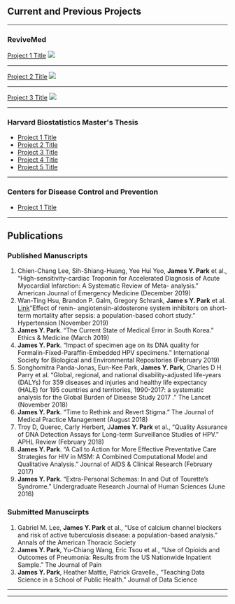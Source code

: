 ## Current and Previous Projects

---

### ReviveMed

[Project 1 Title](/sample_page)
<img src="images/dummy_thumbnail.jpg?raw=true"/>

---
[Project 2 Title](/pdf/sample_presentation.pdf)
<img src="images/dummy_thumbnail.jpg?raw=true"/>

---
[Project 3 Title](http://example.com/)
<img src="images/dummy_thumbnail.jpg?raw=true"/>

---

### Harvard Biostatistics Master's Thesis

- [Project 1 Title](http://example.com/)
- [Project 2 Title](http://example.com/)
- [Project 3 Title](http://example.com/)
- [Project 4 Title](http://example.com/)
- [Project 5 Title](http://example.com/)

---

### Centers for Disease Control and Prevention

- [Project 1 Title](http://example.com/)

---

## Publications

### Published Manuscripts

1. Chien-Chang Lee, Sih-Shiang-Huang, Yee Hui Yeo, **James Y. Park** et al., “High-sensitivity-cardiac Troponin for Accelerated Diagnosis of Acute Myocardial Infarction: A Systematic Review of Meta- analysis.” American Journal of Emergency Medicine (December 2019)
2. Wan-Ting Hsu, Brandon P. Galm, Gregory Schrank, **Jame s Y. Park** et al. [Link](https://www.ahajournals.org/doi/10.1161/HYPERTENSIONAHA.119.13197)“Effect of renin- angiotensin-aldosterone system inhibitors on short-term mortality after sepsis: a population-based cohort study.” Hypertension (November 2019)
3. **James Y. Park**. “The Current State of Medical Error in South Korea.” Ethics & Medicine (March 2019)
4. **James Y. Park**. “Impact of specimen age on its DNA quality for Formalin-Fixed-Paraffin-Embedded HPV specimens.” International Society for Biological and Environmental Repositories (February 2019)
5. Songhomitra Panda-Jonas, Eun-Kee Park, **James Y. Park**, Charles D H Parry et al. “Global, regional, and national disability-adjusted life-years (DALYs) for 359 diseases and injuries and healthy life expectancy (HALE) for 195 countries and territories, 1990-2017: a systematic analysis for the Global Burden of Disease Study 2017 .” The Lancet (November 2018)
6. **James Y. Park**. “Time to Rethink and Revert Stigma.” The Journal of Medical Practice
Management (August 2018)
7. Troy D, Querec, Carly Herbert, J**James Y. Park** et al., “Quality Assurance of DNA Detection
Assays for Long-term Surveillance Studies of HPV.” APHL Review (February 2018)
8. **James Y. Park**. “A Call to Action for More Effective Preventative Care Strategies for HIV in MSM: A Combined Computational Model and Qualitative Analysis.” Journal of AIDS & Clinical Research (February 2017)
9. **James Y. Park**. “Extra-Personal Schemas: In and Out of Tourette’s Syndrome.” Undergraduate
Research Journal of Human Sciences (June 2016)

### Submitted Manuscirpts

1. Gabriel M. Lee, **James Y. Park** et al., “Use of calcium channel blockers and risk of active tuberculosis disease: a population-based analysis.” Annals of the American Thoracic Society
2. **James Y. Park**, Yu-Chiang Wang, Eric Tsou et al., “Use of Opioids and Outcomes of Pneumonia: Results from the US Nationwide Inpatient Sample.” The Journal of Pain
3. **James Y. Park**, Heather Mattie, Patrick Gravelle., “Teaching Data Science in a School of Public Health.” Journal of Data Science

---

---
<p style="font-size:11px">
